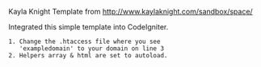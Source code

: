 Kayla Knight Template from http://www.kaylaknight.com/sandbox/space/

Integrated this simple template into CodeIgniter.

    1. Change the .htaccess file where you see
       'exampledomain' to your domain on line 3
    2. Helpers array & html are set to autoload.